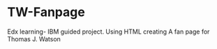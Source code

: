 # TW-Fanpage
Edx learning- IBM guided project. Using HTML creating A fan page for Thomas J. Watson 

